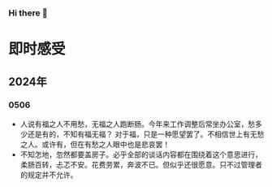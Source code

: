 ### Hi there 👋

<!--
**snui/snui** is a ✨ _special_ ✨ repository because its `README.md` (this file) appears on your GitHub profile.

Here are some ideas to get you started:

- 🔭 I’m currently working on ...
- 🌱 I’m currently learning ...
- 👯 I’m looking to collaborate on ...
- 🤔 I’m looking for help with ...
- 💬 Ask me about ...
- 📫 How to reach me: ...
- 😄 Pronouns: ...
- ⚡ Fun fact: ...
-->
# 即时感受
## 2024年
### 0506
+ 人说有福之人不用愁，无福之人跑断肠。今年来工作调整后常坐办公室，愁多少还是有的，不知有福无福？
对于福，只是一种愿望罢了。不相信世上有无愁之人。或许有，但在有愁之人眼中也是悲哀罢！
+ 不知怎地，忽然都要盖房子。必乎全部的谈话内容都在围绕着这个意思进行，柔肠百转，忐忑不安。花费劳累，奔波不已。但似乎还很愿意。只不过管理者的规定并不允许。
